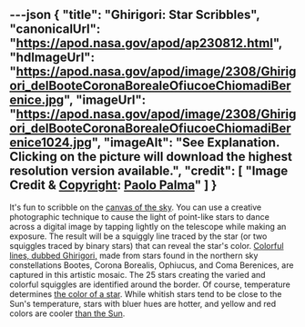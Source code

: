 ---json
{
  "title": "Ghirigori: Star Scribbles",
  "canonicalUrl": "https://apod.nasa.gov/apod/ap230812.html",
  "hdImageUrl": "https://apod.nasa.gov/apod/image/2308/Ghirigori_delBooteCoronaBorealeOfiucoeChiomadiBerenice.jpg",
  "imageUrl": "https://apod.nasa.gov/apod/image/2308/Ghirigori_delBooteCoronaBorealeOfiucoeChiomadiBerenice1024.jpg",
  "imageAlt": "See Explanation. Clicking on the picture will download the highest resolution version available.",
  "credit": [
    "Image Credit & [Copyright](https://apod.nasa.gov/apod/lib/about_apod.html#srapply): [Paolo Palma](http://www.unsaltonelcielo.it/)"
  ]
}
---

It's fun to scribble on the [canvas of the sky](https://apod.nasa.gov/apod/ap230604.html). You can use a creative photographic technique to cause the light of point-like stars to dance across a digital image by tapping lightly on the telescope while making an exposure. The result will be a squiggly line traced by the star (or two squiggles traced by binary stars) that can reveal the star's color. [Colorful lines, dubbed Ghirigori,](http://www.unsaltonelcielo.it/i-ghirigori-delle-stelle-piu-luminose-del-cielo/) made from stars found in the northern sky constellations Bootes, Corona Borealis, Ophiucus, and Coma Berenices, are captured in this artistic mosaic. The 25 stars creating the varied and colorful squiggles are identified around the border. Of course, temperature determines [the color of a star](https://apod.nasa.gov/apod/ap151224.html). While whitish stars tend to be close to the Sun's temperature, stars with bluer hues are hotter, and yellow and red colors are cooler [than the Sun](https://apod.nasa.gov/apod/ap190613.html).
